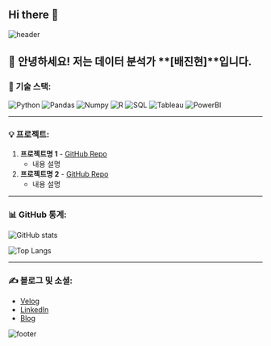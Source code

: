 ## Hi there 👋

<!-- 헤더 이미지 추가 -->
![header](https://capsule-render.vercel.app/api?type=waving&color=0:0077b6,100:90e0ef&height=300&section=header&text=Welcome%20to%20My%20GitHub!&fontSize=50&fontColor=ffffff)

## 👋 안녕하세요! 저는 데이터 분석가 **[배진현]**입니다.

### 🚀 기술 스택:
![Python](https://img.shields.io/badge/Python-3776AB?style=flat-square&logo=Python&logoColor=white)
![Pandas](https://img.shields.io/badge/Pandas-150458?style=flat-square&logo=pandas&logoColor=white)
![Numpy](https://img.shields.io/badge/Numpy-013243?style=flat-square&logo=numpy&logoColor=white)
![R](https://img.shields.io/badge/R-276DC3?style=flat-square&logo=R&logoColor=white)
![SQL](https://img.shields.io/badge/SQL-003B57?style=flat-square&logo=postgresql&logoColor=white)
![Tableau](https://img.shields.io/badge/Tableau-E97627?style=flat-square&logo=Tableau&logoColor=white)
![PowerBI](https://img.shields.io/badge/PowerBI-F2C811?style=flat-square&logo=PowerBI&logoColor=black)

---

### 💡 프로젝트:
1. **프로젝트명 1** - [GitHub Repo](#)
   - 내용 설명
2. **프로젝트명 2** - [GitHub Repo](#)
   - 내용 설명

---

### 📊 GitHub 통계:
![GitHub stats](https://github-readme-stats.vercel.app/api?username=사용자이름&show_icons=true&theme=radical)

![Top Langs](https://github-readme-stats.vercel.app/api/top-langs/?username=사용자이름&layout=compact&theme=radical)

---

### ✍️ 블로그 및 소셜:
- [Velog](https://velog.io/@username)
- [LinkedIn](https://www.linkedin.com/in/username)
- [Blog](https://your-blog-url.com)

<!-- 하단 이미지 추가 -->
![footer](https://capsule-render.vercel.app/api?section=footer&type=waving&color=0:90e0ef,100:0077b6)
